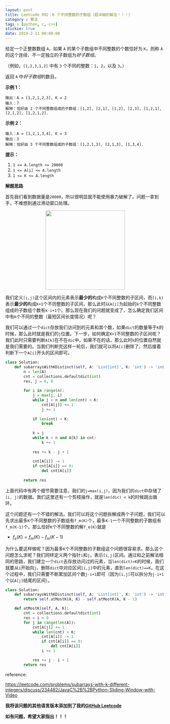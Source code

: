 ```yaml
---
layout: post
title: Leetcode 992：K 个不同整数的子数组（超详细的解法！！！）
category : 算法
tags : [python, c, c++]
stickie: true
date: 2019-2-11 00:00:00
---
```


给定一个正整数数组 `A`，如果 `A` 的某个子数组中不同整数的个数恰好为 `K`，则称 `A` 的这个连续、不一定独立的子数组为*好子数组*。

（例如，`[1,2,3,1,2]` 中有 `3` 个不同的整数：`1`，`2`，以及 `3`。）

返回 `A` 中*好子数组*的数目。

**示例 1：**

```
输出：A = [1,2,1,2,3], K = 2
输入：7
解释：恰好由 2 个不同整数组成的子数组：[1,2], [2,1], [1,2], [2,3], [1,2,1], [2,1,2], [1,2,1,2].
```

**示例 2：**

```
输入：A = [1,2,1,3,4], K = 3
输出：3
解释：恰好由 3 个不同整数组成的子数组：[1,2,1,3], [2,1,3], [1,3,4].
```

**提示：**

1. `1 <= A.length <= 20000`
2. `1 <= A[i] <= A.length`
3. `1 <= K <= A.length`

**解题思路**

首先我们看到数据量是`20000`，所以很明显就不能使用暴力破解了。问题一拿到手，不难想到通过滑动窗口处理。

<center class="half">
    <img src="https://raw.githubusercontent.com/wiki/luliyucoordinate/ImageBed/992/2019_2_14_1.png" width="250">
</center>

我们定义`[i,j)`这个区间内的元素表示**最少的**构成`K`个不同整数的子区间，而`[i,k)`表示**最少的**构成`K+1`个不同整数的子区间，那么此时以`A[i]`为起始的`k`个不同整数组成的子数组个数有`k-i+1`个。那么现在我们的问题就变成了，怎么确定我们区间中有`K`个不同的整数（最短区间长度情况）呢？

我们可以通过一个`dict`存放我们访问到的元素和其个数，如果`dict`的数量等于`K`的时候，那么此时就是我们的`j`位置。下一步，如何确定`K+1`不同整数的子区间呢？我们此时只需要判断`A[k]`在不在`dic`中，如果不在的话，那么此时`k`的位置自然就是我们需要的。当我们判断完这样一轮后，我们就可以将`A[i]`删除了，然后接着判断下一个`A[i]`开头的区间即可。

```python
class Solution:
    def subarraysWithKDistinct(self, A: 'List[int]', K: 'int') -> 'int':
        n = len(A)
        cnt = collections.defaultdict(int)
        res, j = 0, 0
        
        for i in range(n):
            j = max(j, i)
            while j < n and len(cnt) < K:
                cnt[A[j]] += 1
                j += 1
                
            if len(cnt) < K:
                break
                
            k = j
            while k < n and A[k] in cnt:
                k += 1
                
            res += k - j + 1
            
            cnt[A[i]] -= 1
            if cnt[A[i]] == 0:
                del cnt[A[i]]
            
        return res
```

上面代码中有两个细节需要注意，我们的`j=max(i,j)`，因为我们的`dict`中存储了`[i, j)`的数据。我们这里还有一个剪枝操作，就是`len(dic) < k`的时候跳出循环。

这个问题还有一个不错的解法。我们可以将这个问题拆解成两个子问题，我们可以先求出最多`K`个不同整数的子数组有`f_m(K)`个，最多`K-1`一个不同整数的子数组有`f_m(K-1)`个。那么恰好`K`个不同整数的解`f_e(K)`就是

- $f_e(K)=f_m(K)-f_m(K-1)$

为什么要这样做呢？因为最多`K`个不同整数的子数组这个问题很容易求。那么这个问题怎么求呢？我们同样定义两个指针`i`和`j`，表示`[i,j]`区间。通过和之前解法相同的思路，我们建立一个`dict`去存放访问过的元素，当`len(dict)>K`的时候，我们就要从`i`开始向`j`，删除`dict`中对应区间`[i,j]`中的元素，直到`len(dict)==K`，在这个过程中，我们只需要不断累加区间个数`j-i+1`即可（因为`[i,j]`可以拆分为`j-i+1`个以`A[j]`结尾的区间）。

```python
class Solution:
    def subarraysWithKDistinct(self, A: 'List[int]', K: 'int') -> 'int':
        return self.atMostK(A, K) - self.atMostK(A, K - 1)

    def atMostK(self, A, K):
        cnt = collections.defaultdict(int)
        res = i = 0
        for j in range(len(A)):
            cnt[A[j]] += 1
            while len(cnt) > K:
                cnt[A[i]] -= 1
                if cnt[A[i]] == 0:
                    del cnt[A[i]]
                i += 1

            res += j - i + 1
        return res
```

reference:

https://leetcode.com/problems/subarrays-with-k-different-integers/discuss/234482/JavaC%2B%2BPython-Sliding-Window-with-Video

**我将该问题的其他语言版本添加到了我的[GitHub Leetcode](https://github.com/luliyucoordinate/Leetcode)**

**如有问题，希望大家指出！！！**